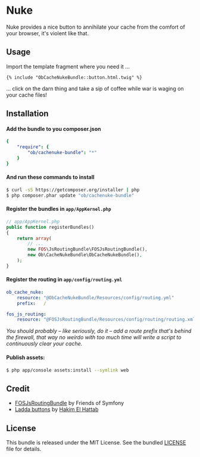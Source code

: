# Nuke

Nuke provides a nice button to annihilate your cache from the comfort of your browser, it's violent like that.


## Usage

Import the template fragment where you need it ...

```twig
{% include "ObCacheNukeBundle::button.html.twig" %}
```

... click on the darn thing and take a sip of coffee while war is waging on your cache files!


## Installation

#### Add the bundle to you composer.json

```yml
{
    "require": {
        "ob/cachenuke-bundle": "*"
    }
}
```

#### And run these commands to install

```bash
$ curl -sS https://getcomposer.org/installer | php
$ php composer.phar update "ob/cachenuke-bundle"
```

#### Register the bundles in `app/AppKernel.php`

```php
// app/AppKernel.php
public function registerBundles()
{
    return array(
        // ...
        new FOS\JsRoutingBundle\FOSJsRoutingBundle(),
        new Ob\CacheNukeBundle\ObCacheNukeBundle(),
    );
}
```

#### Register the routing in `app/config/routing.yml`

```yml
ob_cache_nuke:
    resource: "@ObCacheNukeBundle/Resources/config/routing.yml"
    prefix:   /

fos_js_routing:
    resource: "@FOSJsRoutingBundle/Resources/config/routing/routing.xml"
```

*You should probably – like seriously, do it – add a route prefix that's behind the firewall, that way no weirdo
with too much time will write a script to continuously clear your cache.*

#### Publish assets:

```bash
$ php app/console assets:install --symlink web
```


## Credit

- [FOSJsRoutingBundle](https://github.com/FriendsOfSymfony/FOSJsRoutingBundle/blob/1.5.2/Resources/doc/index.md) by Friends of Symfony
- [Ladda buttons](https://github.com/hakimel/Ladda) by [Hakim El Hattab](https://github.com/hakimel)


## License
This bundle is released under the MIT License. See the bundled [LICENSE]() file for details.
